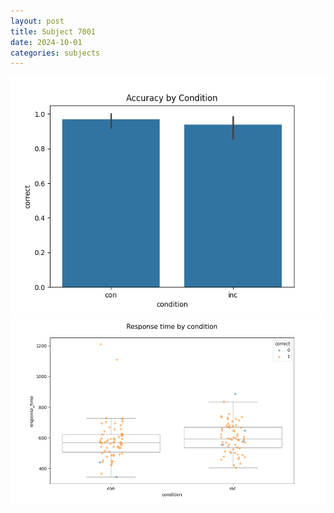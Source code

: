 ```yaml
---
layout: post
title: Subject 7001
date: 2024-10-01
categories: subjects
---
```


![](data/7001/run-1/7001_NF_acc.png)
![](data/7001/run-1/7001_NF_rt.png)
